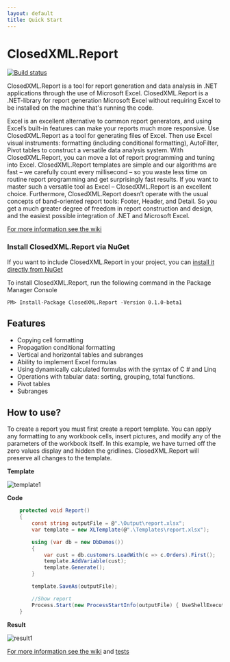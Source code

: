 ```yaml
---
layout: default
title: Quick Start
---
```


# ClosedXML.Report
[![Build status](https://ci.appveyor.com/api/projects/status/y2ha69ggalbj1y47/branch/develop?svg=true)](https://ci.appveyor.com/project/ClosedXML/closedxml-report/branch/develop/artifacts)


ClosedXML.Report is a tool for report generation and data analysis in .NET applications through the use of Microsoft Excel.
ClosedXML.Report is a .NET-library for report generation Microsoft Excel without requiring Excel to be installed on the machine that's running the code. 

Excel is an excellent alternative to common report generators, and using Excel’s built-in features
can make your reports much more responsive.
Use ClosedXML.Report as a tool for generating files of Excel. Then use Excel visual instruments: formatting (including
conditional formatting), AutoFilter, Pivot tables to construct a versatile data analysis system. With ClosedXML.Report, you can move a lot of report programming
and tuning into Excel. ClosedXML.Report templates are simple and our algorithms are fast – we carefully count every
millisecond – so you waste less time on routine report programming and get surprisingly fast results. If you want
to master such a versatile tool as Excel – ClosedXML.Report is an excellent choice.
Furthermore, ClosedXML.Report doesn’t operate with the usual concepts of band-oriented report tools: Footer, Header,
and Detail. So you get a much greater degree of freedom in report construction and design, and the easiest possible integration of .NET and Microsoft Excel. 

[For more information see the wiki](https://github.com/closedxml/closedxml.report/wiki)

### Install ClosedXML.Report via NuGet

If you want to include ClosedXML.Report in your project, you can [install it directly from NuGet](https://www.nuget.org/packages/ClosedXML.Report/)

To install ClosedXML.Report, run the following command in the Package Manager Console

```
PM> Install-Package ClosedXML.Report -Version 0.1.0-beta1
```

## Features

* Copying cell formatting
* Propagation conditional formatting
* Vertical and horizontal tables and subranges
* Ability to implement Excel formulas
* Using dynamically calculated formulas with the syntax of C # and Linq
* Operations with tabular data: sorting, grouping, total functions.
* Pivot tables
* Subranges

## How to use?
To create a report you must first create a report template. You can apply any formatting to any workbook cells, insert pictures, and modify any of the parameters of the workbook itself. In this example, we have turned off the zero values display and hidden the 
gridlines. ClosedXML.Report will preserve all changes to the template. 

**Template**

![template1](https://user-images.githubusercontent.com/1150085/33486458-3161eb92-d6bb-11e7-8833-d500461b18a5.png)

**Code**

```c#
    protected void Report()
    {
        const string outputFile = @".\Output\report.xlsx";
        var template = new XLTemplate(@".\Templates\report.xlsx");

        using (var db = new DbDemos())
        {
            var cust = db.customers.LoadWith(c => c.Orders).First();
            template.AddVariable(cust);
            template.Generate();
        }

        template.SaveAs(outputFile);

        //Show report
        Process.Start(new ProcessStartInfo(outputFile) { UseShellExecute = true });
    }
```

**Result**

![result1](https://user-images.githubusercontent.com/1150085/33486460-31a02542-d6bb-11e7-8899-8694157ee9dd.png)

[For more information see the wiki](https://github.com/closedxml/closedxml.report/wiki) and [tests](https://github.com/ClosedXML/ClosedXML.Report/tree/master/tests)
